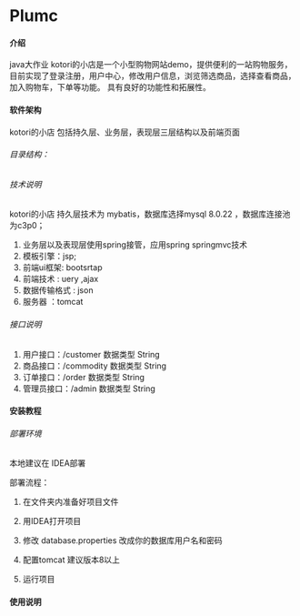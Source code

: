# Plumc

#### 介绍
 java大作业
 kotori的小店是一个小型购物网站demo，提供便利的一站购物服务，目前实现了登录注册，用户中心，修改用户信息，浏览筛选商品，选择查看商品，加入购物车，下单等功能。
具有良好的功能性和拓展性。

#### 软件架构
kotori的小店 包括持久层、业务层，表现层三层结构以及前端页面

###### 目录结构：


###### 技术说明

kotori的小店 持久层技术为 mybatis，数据库选择mysql 8.0.22 ，数据库连接池为c3p0；

1.  业务层以及表现层使用spring接管，应用spring  springmvc技术
2.  模板引擎：jsp;
3.  前端ui框架: bootsrtap 
4.  前端技术 : uery ,ajax
5.  数据传输格式 : json
6.  服务器 ：tomcat

###### 接口说明

1. 用户接口：/customer       数据类型 String
2. 商品接口：/commodity    数据类型 String
3. 订单接口：/order              数据类型 String
4. 管理员接口：/admin        数据类型 String
#### 安装教程

###### 部署环境

本地建议在 IDEA部署

部署流程：

1. 在文件夹内准备好项目文件   

2. 用IDEA打开项目

3. 修改 database.properties  改成你的数据库用户名和密码

4. 配置tomcat  建议版本8以上

5. 运行项目

#### 使用说明

